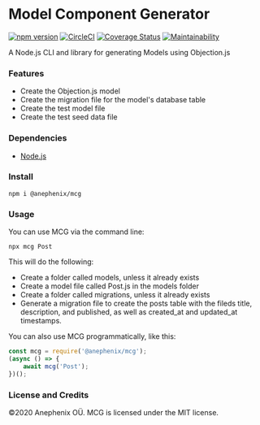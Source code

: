 # Model Component Generator

[![npm version](https://badge.fury.io/js/%40anephenix%2Fmcg.svg)](https://badge.fury.io/js/%40anephenix%2Fmcg) [![CircleCI](https://circleci.com/gh/anephenix/mcg.svg?style=shield)](https://circleci.com/gh/anephenix/mcg)
[![Coverage Status](https://coveralls.io/repos/github/anephenix/mcg/badge.svg?branch=master&version=1)](https://coveralls.io/github/anephenix/mcg?branch=master) [![Maintainability](https://api.codeclimate.com/v1/badges/3fabf6075ba1859d0b0e/maintainability)](https://codeclimate.com/github/anephenix/mcg/maintainability)

A Node.js CLI and library for generating Models using Objection.js

### Features

-   Create the Objection.js model
-   Create the migration file for the model's database table
-   Create the test model file
-   Create the test seed data file

### Dependencies

-   [Node.js](https://nodejs.org)

### Install

```shell
npm i @anephenix/mcg
```

### Usage

You can use MCG via the command line:

```shell
npx mcg Post
```

This will do the following:

-   Create a folder called models, unless it already exists
-   Create a model file called Post.js in the models folder
-   Create a folder called migrations, unless it already exists
-   Generate a migration file to create the posts table with the fileds title, description, and published, as well as created_at and updated_at timestamps.

You can also use MCG programmatically, like this:

```javascript
const mcg = require('@anephenix/mcg');
(async () => {
	await mcg('Post');
})();
```

### License and Credits

&copy;2020 Anephenix OÜ. MCG is licensed under the MIT license.
